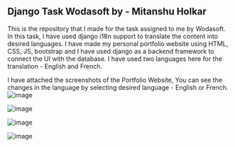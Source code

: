 ## Django Task Wodasoft by - Mitanshu Holkar

This is the repository that I made for the task assigned to me by Wodasoft. In this task, I have used django i18n support to translate the content into desired languages. I have made my personal portfolio website using HTML, CSS, JS, bootstrap and I have used django as a backend framework to connect the UI with the database. I have used two languages here for the translation - English and French.

I have attached the screenshots of the Portfolio Website, You can see the changes in the language by selecting desired language - English or French.
![image](https://user-images.githubusercontent.com/56445629/220158956-8ad9a6cd-57ca-4c1a-91d6-a2220ab3e4d5.png)

![image](https://user-images.githubusercontent.com/56445629/220159309-29c8b3db-c238-4637-bbbf-2d3d31c6748f.png)

![image](https://user-images.githubusercontent.com/56445629/220159373-c593f8fd-971f-4cb9-b7a0-be3be7508256.png)

![image](https://user-images.githubusercontent.com/56445629/220159443-34971f0a-44e2-4e85-b769-1c2193db3ef3.png)
